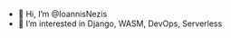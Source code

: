 - 👋 Hi, I’m @IoannisNezis
- 👀 I’m interested in Django, WASM, DevOps, Serverless

<!---
IoannisNezis/IoannisNezis is a ✨ special ✨ repository because its `README.md` (this file) appears on your GitHub profile.
You can click the Preview link to take a look at your changes.
--->
